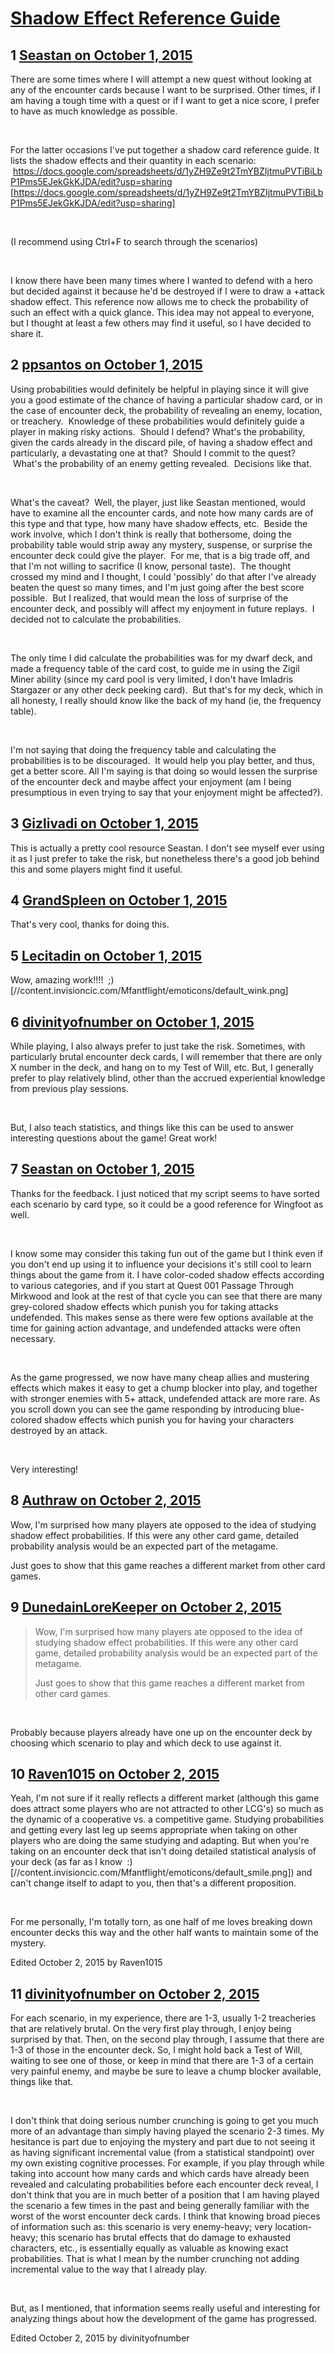 # [Shadow Effect Reference Guide](https://community.fantasyflightgames.com/topic/190028-shadow-effect-reference-guide/)

## 1 [Seastan on October 1, 2015](https://community.fantasyflightgames.com/topic/190028-shadow-effect-reference-guide/?do=findComment&comment=1827981)

There are some times where I will attempt a new quest without looking at any of the encounter cards because I want to be surprised. Other times, if I am having a tough time with a quest or if I want to get a nice score, I prefer to have as much knowledge as possible.

 

For the latter occasions I've put together a shadow card reference guide. It lists the shadow effects and their quantity in each scenario:  https://docs.google.com/spreadsheets/d/1yZH9Ze9t2TmYBZIjtmuPVTiBiLbP1Pms5EJekGkKJDA/edit?usp=sharing [https://docs.google.com/spreadsheets/d/1yZH9Ze9t2TmYBZIjtmuPVTiBiLbP1Pms5EJekGkKJDA/edit?usp=sharing]

 

(I recommend using Ctrl+F to search through the scenarios) 

 

I know there have been many times where I wanted to defend with a hero but decided against it because he'd be destroyed if I were to draw a +attack shadow effect. This reference now allows me to check the probability of such an effect with a quick glance. This idea may not appeal to everyone, but I thought at least a few others may find it useful, so I have decided to share it.

## 2 [ppsantos on October 1, 2015](https://community.fantasyflightgames.com/topic/190028-shadow-effect-reference-guide/?do=findComment&comment=1828215)

Using probabilities would definitely be helpful in playing since it will give you a good estimate of the chance of having a particular shadow card, or in the case of encounter deck, the probability of revealing an enemy, location, or treachery.  Knowledge of these probabilities would definitely guide a player in making risky actions.  Should I defend? What's the probability, given the cards already in the discard pile, of having a shadow effect and particularly, a devastating one at that?  Should I commit to the quest?  What's the probability of an enemy getting revealed.  Decisions like that.

 

What's the caveat?  Well, the player, just like Seastan mentioned, would have to examine all the encounter cards, and note how many cards are of this type and that type, how many have shadow effects, etc.  Beside the work involve, which I don't think is really that bothersome, doing the probability table would strip away any mystery, suspense, or surprise the encounter deck could give the player.  For me, that is a big trade off, and that I'm not willing to sacrifice (I know, personal taste).  The thought crossed my mind and I thought, I could 'possibly' do that after I've already beaten the quest so many times, and I'm just going after the best score possible.  But I realized, that would mean the loss of surprise of the encounter deck, and possibly will affect my enjoyment in future replays.  I decided not to calculate the probabilities.

 

The only time I did calculate the probabilities was for my dwarf deck, and made a frequency table of the card cost, to guide me in using the Zigil Miner ability (since my card pool is very limited, I don't have Imladris Stargazer or any other deck peeking card).  But that's for my deck, which in all honesty, I really should know like the back of my hand (ie, the frequency table).

 

I'm not saying that doing the frequency table and calculating the probabilities is to be discouraged.  It would help you play better, and thus, get a better score. All I'm saying is that doing so would lessen the surprise of the encounter deck and maybe affect your enjoyment (am I being presumptious in even trying to say that your enjoyment might be affected?).

## 3 [Gizlivadi on October 1, 2015](https://community.fantasyflightgames.com/topic/190028-shadow-effect-reference-guide/?do=findComment&comment=1828255)

This is actually a pretty cool resource Seastan. I don't see myself ever using it as I just prefer to take the risk, but nonetheless there's a good job behind this and some players might find it useful.

## 4 [GrandSpleen on October 1, 2015](https://community.fantasyflightgames.com/topic/190028-shadow-effect-reference-guide/?do=findComment&comment=1828280)

That's very cool, thanks for doing this.

## 5 [Lecitadin on October 1, 2015](https://community.fantasyflightgames.com/topic/190028-shadow-effect-reference-guide/?do=findComment&comment=1828613)

Wow, amazing work!!!!  ;) [//content.invisioncic.com/Mfantflight/emoticons/default_wink.png]

## 6 [divinityofnumber on October 1, 2015](https://community.fantasyflightgames.com/topic/190028-shadow-effect-reference-guide/?do=findComment&comment=1828673)

While playing, I also always prefer to just take the risk. Sometimes, with particularly brutal encounter deck cards, I will remember that there are only X number in the deck, and hang on to my Test of Will, etc. But, I generally prefer to play relatively blind, other than the accrued experiential knowledge from previous play sessions. 

 

But, I also teach statistics, and things like this can be used to answer interesting questions about the game! Great work!

## 7 [Seastan on October 1, 2015](https://community.fantasyflightgames.com/topic/190028-shadow-effect-reference-guide/?do=findComment&comment=1829114)

Thanks for the feedback. I just noticed that my script seems to have sorted each scenario by card type, so it could be a good reference for Wingfoot as well.

 

I know some may consider this taking fun out of the game but I think even if you don't end up using it to influence your decisions it's still cool to learn things about the game from it. I have color-coded shadow effects according to various categories, and if you start at Quest 001 Passage Through Mirkwood and look at the rest of that cycle you can see that there are many grey-colored shadow effects which punish you for taking attacks undefended. This makes sense as there were few options available at the time for gaining action advantage, and undefended attacks were often necessary.

 

As the game progressed, we now have many cheap allies and mustering effects which makes it easy to get a chump blocker into play, and together with stronger enemies with 5+ attack, undefended attack are more rare. As you scroll down you can see the game responding by introducing blue-colored shadow effects which punish you for having your characters destroyed by an attack.

 

Very interesting!

## 8 [Authraw on October 2, 2015](https://community.fantasyflightgames.com/topic/190028-shadow-effect-reference-guide/?do=findComment&comment=1829735)

Wow, I'm surprised how many players ate opposed to the idea of studying shadow effect probabilities. If this were any other card game, detailed probability analysis would be an expected part of the metagame.

Just goes to show that this game reaches a different market from other card games.

## 9 [DunedainLoreKeeper on October 2, 2015](https://community.fantasyflightgames.com/topic/190028-shadow-effect-reference-guide/?do=findComment&comment=1830290)

> Wow, I'm surprised how many players ate opposed to the idea of studying shadow effect probabilities. If this were any other card game, detailed probability analysis would be an expected part of the metagame.
> 
> Just goes to show that this game reaches a different market from other card games.

 

Probably because players already have one up on the encounter deck by choosing which scenario to play and which deck to use against it.  

## 10 [Raven1015 on October 2, 2015](https://community.fantasyflightgames.com/topic/190028-shadow-effect-reference-guide/?do=findComment&comment=1830362)

Yeah, I'm not sure if it really reflects a different market (although this game does attract some players who are not attracted to other LCG's) so much as the dynamic of a cooperative vs. a competitive game. Studying probabilities and getting every last leg up seems appropriate when taking on other players who are doing the same studying and adapting. But when you're taking on an encounter deck that isn't doing detailed statistical analysis of your deck (as far as I know  :) [//content.invisioncic.com/Mfantflight/emoticons/default_smile.png]) and can't change itself to adapt to you, then that's a different proposition.

 

For me personally, I'm totally torn, as one half of me loves breaking down encounter decks this way and the other half wants to maintain some of the mystery. 

Edited October 2, 2015 by Raven1015

## 11 [divinityofnumber on October 2, 2015](https://community.fantasyflightgames.com/topic/190028-shadow-effect-reference-guide/?do=findComment&comment=1830504)

For each scenario, in my experience, there are 1-3, usually 1-2 treacheries that are relatively brutal. On the very first play through, I enjoy being surprised by that. Then, on the second play through, I assume that there are 1-3 of those in the encounter deck. So, I might hold back a Test of Will, waiting to see one of those, or keep in mind that there are 1-3 of a certain very painful enemy, and maybe be sure to leave a chump blocker available, things like that. 

 

I don't think that doing serious number crunching is going to get you much more of an advantage than simply having played the scenario 2-3 times. My hesitance is part due to enjoying the mystery and part due to not seeing it as having significant incremental value (from a statistical standpoint) over my own existing cognitive processes. For example, if you play through while taking into account how many cards and which cards have already been revealed and calculating probabilities before each encounter deck reveal, I don't think that you are in much better of a position that I am having played the scenario a few times in the past and being generally familiar with the worst of the worst encounter deck cards. I think that knowing broad pieces of information such as: this scenario is very enemy-heavy; very location-heavy; this scenario has brutal effects that do damage to exhausted characters, etc., is essentially equally as valuable as knowing exact probabilities. That is what I mean by the number crunching not adding incremental value to the way that I already play. 

 

But, as I mentioned, that information seems really useful and interesting for analyzing things about how the development of the game has progressed. 

Edited October 2, 2015 by divinityofnumber

